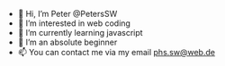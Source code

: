 - 👋 Hi, I’m Peter @PetersSW
- 👀 I’m interested in web coding
- 🌱 I’m currently learning javascript
- 💞️ I’m an absolute beginner
- 📫 You can contact me via my email phs.sw@web.de

<!---
PetersSW/PetersSW is a ✨ special ✨ repository because its `README.md` (this file) appears on your GitHub profile.
You can click the Preview link to take a look at your changes.
--->
